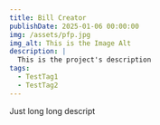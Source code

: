 ```yaml
---
title: Bill Creator
publishDate: 2025-01-06 00:00:00
img: /assets/pfp.jpg
img_alt: This is the Image Alt
description: |
  This is the project's description
tags:
  - TestTag1
  - TestTag2
---
```


Just long long descript
